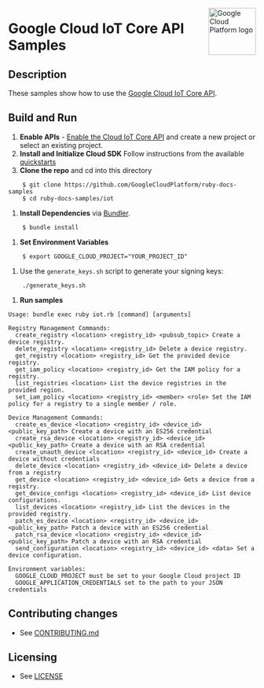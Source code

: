 <img src="https://avatars2.githubusercontent.com/u/2810941?v=3&s=96" alt="Google
Cloud Platform logo" title="Google Cloud Platform" align="right" height="96"
width="96"/>

# Google Cloud IoT Core API Samples

## Description

These samples show how to use the [Google Cloud IoT Core API](https://cloud.google.com/iot-core/).

## Build and Run
1.  **Enable APIs** - [Enable the Cloud IoT Core API](https://console.cloud.google.com/flows/enableapi?apiid=cloudiot.googleapis.com)
    and create a new project or select an existing project.
1.  **Install and Initialize Cloud SDK**
    Follow instructions from the available [quickstarts](https://cloud.google.com/sdk/docs/quickstarts)
1.  **Clone the repo** and cd into this directory

```
    $ git clone https://github.com/GoogleCloudPlatform/ruby-docs-samples
    $ cd ruby-docs-samples/iot
```

1. **Install Dependencies** via [Bundler](https://bundler.io).

```
    $ bundle install
```

1. **Set Environment Variables**

```
    $ export GOOGLE_CLOUD_PROJECT="YOUR_PROJECT_ID"
```

1. Use the `generate_keys.sh` script to generate your signing keys:
```
    ./generate_keys.sh
```

1. **Run samples**

```
Usage: bundle exec ruby iot.rb [command] [arguments]

Registry Management Commands:
  create_registry <location> <registry_id> <pubsub_topic> Create a device registry.
  delete_registry <location> <registry_id> Delete a device registry.
  get_registry <location> <registry_id> Get the provided device registry.
  get_iam_policy <location> <registry_id> Get the IAM policy for a registry.
  list_registries <location> List the device registries in the provided region.
  set_iam_policy <location> <registry_id> <member> <role> Set the IAM policy for a registry to a single member / role.

Device Management Commands:
  create_es_device <location> <registry_id> <device_id> <public_key_path> Create a device with an ES256 credential
  create_rsa_device <location> <registry_id> <device_id> <public_key_path> Create a device with an RSA credential
  create_unauth_device <location> <registry_id> <device_id> Create a device without credentials
  delete_device <location> <registry_id> <device_id> Delete a device from a registry
  get_device <location> <registry_id> <device_id> Gets a device from a registry.
  get_device_configs <location> <registry_id> <device_id> List device configurations.
  list_devices <location> <registry_id> List the devices in the provided registry.
  patch_es_device <location> <registry_id> <device_id> <public_key_path> Patch a device with an ES256 credential
  patch_rsa_device <location> <registry_id> <device_id> <public_key_path> Patch a device with an RSA credential
  send_configuration <location> <registry_id> <device_id> <data> Set a device configuration.

Environment variables:
  GOOGLE_CLOUD_PROJECT must be set to your Google Cloud project ID
  GOOGLE_APPLICATION_CREDENTIALS set to the path to your JSON credentials
```

## Contributing changes

* See [CONTRIBUTING.md](../CONTRIBUTING.md)

## Licensing

* See [LICENSE](../LICENSE)

